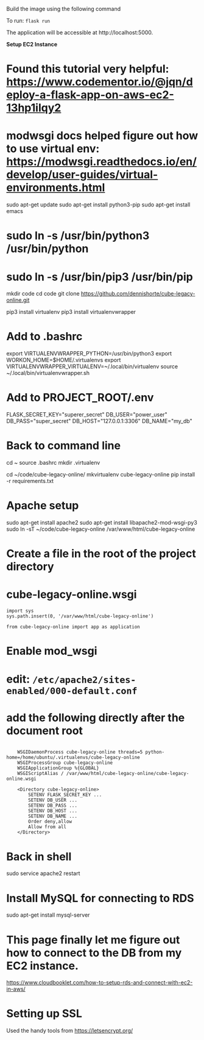 Build the image using the following command

To run: `flask run`

The application will be accessible at http://localhost:5000.

**Setup EC2 Instance**

# Found this tutorial very helpful: https://www.codementor.io/@jqn/deploy-a-flask-app-on-aws-ec2-13hp1ilqy2
# modwsgi docs helped figure out how to use virtual env: https://modwsgi.readthedocs.io/en/develop/user-guides/virtual-environments.html

sudo apt-get update
sudo apt-get install python3-pip
sudo apt-get install emacs

# sudo ln -s /usr/bin/python3 /usr/bin/python
# sudo ln -s /usr/bin/pip3 /usr/bin/pip

mkdir code
cd code
git clone https://github.com/dennishorte/cube-legacy-online.git

pip3 install virtualenv
pip3 install virtualenvwrapper

# Add to .bashrc
export VIRTUALENVWRAPPER_PYTHON=/usr/bin/python3
export WORKON_HOME=$HOME/.virtualenvs
export VIRTUALENVWRAPPER_VIRTUALENV=~/.local/bin/virtualenv
source ~/.local/bin/virtualenvwrapper.sh

# Add to PROJECT_ROOT/.env
FLASK_SECRET_KEY="superer_secret"
DB_USER="power_user"
DB_PASS="super_secret"
DB_HOST="127.0.0.1:3306"
DB_NAME="my_db"

# Back to command line
cd ~
source .bashrc
mkdir .virtualenv

cd ~/code/cube-legacy-online/
mkvirtualenv cube-legacy-online
pip install -r requirements.txt

# Apache setup
sudo apt-get install apache2
sudo apt-get install libapache2-mod-wsgi-py3
sudo ln -sT ~/code/cube-legacy-online /var/www/html/cube-legacy-online

# Create a file in the root of the project directory
# cube-legacy-online.wsgi
```
import sys
sys.path.insert(0, '/var/www/html/cube-legacy-online')

from cube-legacy-online import app as application
```

# Enable mod_wsgi
# edit: `/etc/apache2/sites-enabled/000-default.conf`
# add the following directly after the document root
```

	WSGIDaemonProcess cube-legacy-online threads=5 python-home=/home/ubuntu/.virtualenvs/cube-legacy-online
	WSGIProcessGroup cube-legacy-online
	WSGIApplicationGroup %{GLOBAL}
	WSGIScriptAlias / /var/www/html/cube-legacy-online/cube-legacy-online.wsgi

	<Directory cube-legacy-online>
	    SETENV FLASK_SECRET_KEY ...
	    SETENV DB_USER ...
	    SETENV DB_PASS ...
	    SETENV DB_HOST ...
	    SETENV DB_NAME ...
	    Order deny,allow
	    Allow from all
	</Directory>
```

# Back in shell
sudo service apache2 restart

# Install MySQL for connecting to RDS
sudo apt-get install mysql-server

# This page finally let me figure out how to connect to the DB from my EC2 instance.
https://www.cloudbooklet.com/how-to-setup-rds-and-connect-with-ec2-in-aws/

# Setting up SSL
Used the handy tools from https://letsencrypt.org/
